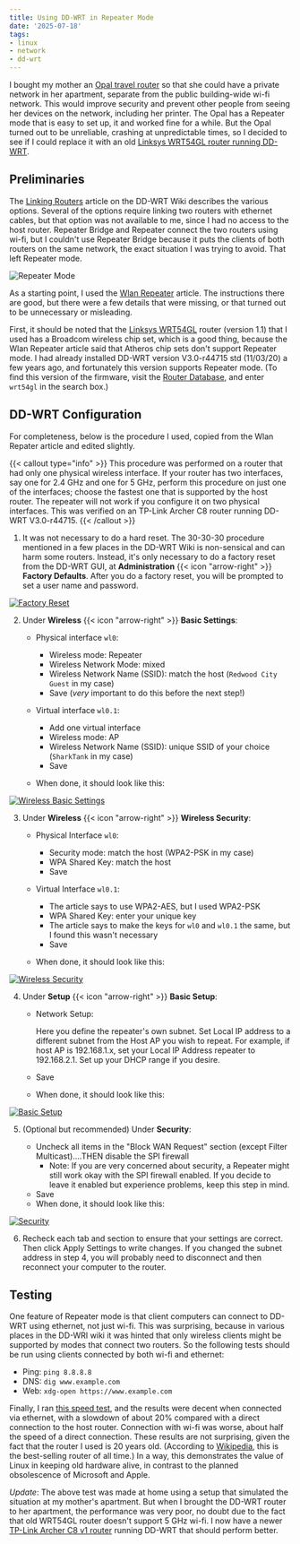 ```yaml
---
title: Using DD-WRT in Repeater Mode
date: '2025-07-18'
tags:
- linux
- network
- dd-wrt
---
```


I bought my mother an [Opal travel router](https://www.gl-inet.com/products/gl-sft1200/)
so that she could have a private network in her apartment, separate from the public building-wide wi-fi network.
This would improve security and prevent other people from seeing her
devices on the network, including her printer.  The Opal has a Repeater mode
that is easy to set up, it and worked fine for a while.  But the Opal turned out
to be unreliable, crashing at unpredictable times, so I decided to see
if I could replace it with an old
[Linksys WRT54GL router running DD-WRT](https://wiki.dd-wrt.com/wiki/index.php/Linksys_WRT54GL).
<!--more-->

## Preliminaries

The [Linking Routers](https://wiki.dd-wrt.com/wiki/index.php/Linking_Routers) article
on the DD-WRT Wiki describes the various options.  Several of the options require
linking two routers with ethernet cables, but that option was not available
to me, since I had no access to the host router.  Repeater Bridge
and Repeater connect the two routers using wi-fi, but I couldn't use
Repeater Bridge because it puts the clients of both routers on the same network,
the exact situation I was trying to avoid. That left Repeater mode.

![Repeater Mode](/images/repeater-diagram.png)

As a starting point, I used the [Wlan Repeater](https://wiki.dd-wrt.com/wiki/index.php/Wlan_Repeater) article.
The instructions there are good, but there were a few details that were missing,
or that turned out to be unnecessary or misleading.

First, it should be noted that the [Linksys WRT54GL](https://wiki.dd-wrt.com/wiki/index.php/Linksys_WRT54GL)
router (version 1.1) that I used has a Broadcom wireless chip set,
which is a good thing, because the Wlan Repeater article said that Atheros chip sets
don't support Repeater mode.  I had already installed DD-WRT
version V3.0-r44715 std (11/03/20) a few years ago, and fortunately this version supports Repeater mode.
(To find this version of the firmware, visit the
[Router Database](https://dd-wrt.com/support/router-database/), and enter
`wrt54gl` in the search box.)

## DD-WRT Configuration

For completeness, below is the procedure I used, copied from the
Wlan Repater article and edited slightly.

{{< callout type="info" >}}
This procedure was performed on a router that had only one physical
wireless interface.  If your router has two interfaces, say one for 2.4 GHz
and one for 5 GHz, perform this procedure on just one of the interfaces;
choose the fastest one that is supported by the host router.  The repeater
will not work if you configure it on two physical interfaces.  This was
verified on an TP-Link Archer C8 router running DD-WRT V3.0-r44715.
{{< /callout >}}

1. It was not necessary to do a hard reset.  The 30-30-30 procedure mentioned in a few
places in the DD-WRT Wiki is non-sensical and can harm some routers.  Instead, it's
only necessary to do a factory reset from the DD-WRT GUI, at
**Administration** {{< icon "arrow-right" >}} **Factory Defaults**.
After you do a factory reset, you will be prompted to set a user name and password.

[![Factory Reset](/images/resized_to_600/factory-defaults.png "Factory reset")](/images/factory-defaults.png)

2. Under **Wireless** {{< icon "arrow-right" >}} **Basic Settings**:

   * Physical interface `wl0`:

     * Wireless mode: Repeater
     * Wireless Network Mode: mixed
     * Wireless Network Name (SSID): match the host (`Redwood City Guest` in my case)
     * Save (*very* important to do this before the next step!)

   * Virtual interface `wl0.1`:

     * Add one virtual interface
     * Wireless mode: AP
     * Wireless Network Name (SSID): unique SSID of your choice (`SharkTank` in my case)
     * Save

   * When done, it should look like this:

[![Wireless Basic Settings](/images/resized_to_600/wireless-basic-settings.png "Wireless Basic Settings")](/images/wireless-basic-settings.png)

3. Under **Wireless** {{< icon "arrow-right" >}} **Wireless Security**:

   * Physical Interface `wl0`:

      * Security mode: match the host (WPA2-PSK in my case)
      * WPA Shared Key: match the host
      * Save 

   * Virtual Interface `wl0.1`:

      * The article says to use WPA2-AES, but I used WPA2-PSK
      * WPA Shared Key: enter your unique key
      * The article says to make the keys for `wl0` and `wl0.1` the same, but I found this wasn't necessary
      * Save 

   * When done, it should look like this:

[![Wireless Security](/images/resized_to_600/wireless-security.png "Wireless Security")](/images/wireless-security.png)

4. Under **Setup** {{< icon "arrow-right" >}} **Basic Setup**:

   * Network Setup:

      Here you define the repeater's own subnet.
      Set Local IP address to a different subnet from the Host AP you wish to repeat.
      For example, if host AP is 192.168.1.x, set your Local IP Address repeater to 192.168.2.1.
      Set up your DHCP range if you desire.

   * Save
   * When done, it should look like this:

[![Basic Setup](/images/resized_to_600/setup.png "Basic Setup")](/images/setup.png)

5. (Optional but recommended) Under **Security**:

   * Uncheck all items in the "Block WAN Request" section (except Filter Multicast)....THEN disable the SPI firewall
      * Note: If you are very concerned about security, a Repeater might still work okay with the SPI firewall enabled. If you decide to leave it enabled but experience problems, keep this step in mind. 
   * Save 
   * When done, it should look like this:

[![Security](/images/resized_to_600/security.png "Security")](/images/security.png)

6. Recheck each tab and section to ensure that your settings are correct. Then click
Apply Settings to write changes. 
If you changed the subnet address in step 4, you will probably need to disconnect
and then reconnect your computer to the router.

## Testing

One feature of Repeater mode is that client computers can connect
to DD-WRT using ethernet, not just wi-fi.  This was surprising,
because in various places in the DD-WRI wiki it was hinted that only
wireless clients might be supported by modes that connect two routers.
So the following tests should be run using clients connected by both
wi-fi and ethernet:

* Ping: `ping 8.8.8.8`
* DNS: `dig www.example.com`
* Web: `xdg-open https://www.example.com`

Finally, I ran [this speed test](https://testmy.net/), and the results
were decent when connected via ethernet, with a slowdown of about 20% compared
with a direct connection to the host router.  Connection with wi-fi
was worse, about half the speed of a direct connection.  These results
are not surprising, given the fact that the router I used
is 20 years old.  (According to [Wikipedia](https://en.wikipedia.org/wiki/Linksys_WRT54G_series),
this is the best-selling router of all time.)  In a way, this demonstrates
the value of Linux in keeping old hardware alive, in contrast to
the planned obsolescence of Microsoft and Apple.

*Update*: The above test was made at home using a setup that simulated the situation
at my mother's apartment.  But when I brought the DD-WRT router
to her apartment, the performance was very poor, no doubt due
to the fact that old WRT54GL router doesn't support 5 GHz wi-fi.
I now have a newer [TP-Link Archer C8 v1 router](https://wiki.dd-wrt.com/wiki/index.php/TP_Link_Archer_C8)
running DD-WRT that should perform better.
